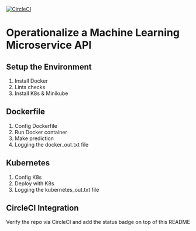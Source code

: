 [![CircleCI](https://dl.circleci.com/status-badge/img/gh/COMActw/project-ml-microservice-kubernetes/tree/master.svg?style=svg)](https://dl.circleci.com/status-badge/redirect/gh/COMActw/project-ml-microservice-kubernetes/tree/master)

# Operationalize a Machine Learning Microservice API

## Setup the Environment

 1. Install Docker
 3. Lints checks
 4. Install K8s & Minikube

## Dockerfile

 1. Config Dockerfile
 2. Run Docker container
 3. Make prediction 
 3. Logging the docker_out.txt file

## Kubernetes

 1. Config K8s
 2. Deploy with K8s
 3. Logging the kubernetes_out.txt file

## CircleCI Integration
 Verify the repo via CircleCI and add the status badge on top of this README
